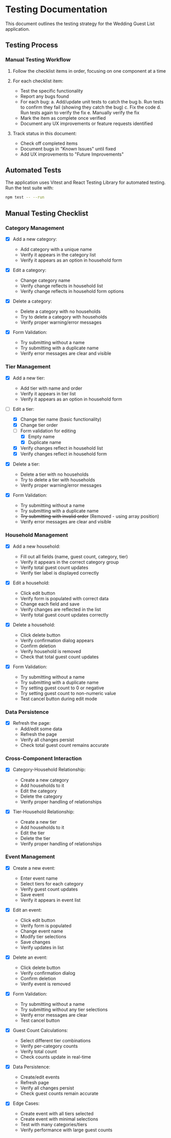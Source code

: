 # Testing Documentation

This document outlines the testing strategy for the Wedding Guest List application.

## Testing Process

### Manual Testing Workflow
1. Follow the checklist items in order, focusing on one component at a time

2. For each checklist item:
   - Test the specific functionality
   - Report any bugs found
   - For each bug:
     a. Add/update unit tests to catch the bug
     b. Run tests to confirm they fail (showing they catch the bug)
     c. Fix the code
     d. Run tests again to verify the fix
     e. Manually verify the fix
   - Mark the item as complete once verified
   - Document any UX improvements or feature requests identified

3. Track status in this document:
   - Check off completed items
   - Document bugs in "Known Issues" until fixed
   - Add UX improvements to "Future Improvements"

## Automated Tests

The application uses Vitest and React Testing Library for automated testing. Run the test suite with:

```bash
npm test -- --run
```

## Manual Testing Checklist

### Category Management
- [x] Add a new category:
  * Add category with a unique name
  * Verify it appears in the category list
  * Verify it appears as an option in household form

- [x] Edit a category:
  * Change category name
  * Verify change reflects in household list
  * Verify change reflects in household form options

- [x] Delete a category:
  * Delete a category with no households
  * Try to delete a category with households
  * Verify proper warning/error messages

- [x] Form Validation:
  * Try submitting without a name
  * Try submitting with a duplicate name
  * Verify error messages are clear and visible

### Tier Management
- [x] Add a new tier:
  * Add tier with name and order
  * Verify it appears in tier list
  * Verify it appears as an option in household form

- [ ] Edit a tier:
  * [x] Change tier name (basic functionality)
  * [x] Change tier order
  * [ ] Form validation for editing
    * [x] Empty name
    * [x] Duplicate name
  * [x] Verify changes reflect in household list
  * [x] Verify changes reflect in household form

- [x] Delete a tier:
  * Delete a tier with no households
  * Try to delete a tier with households
  * Verify proper warning/error messages

- [x] Form Validation:
  * Try submitting without a name
  * Try submitting with a duplicate name
  * ~~Try submitting with invalid order~~ (Removed - using array position)
  * Verify error messages are clear and visible

### Household Management
- [x] Add a new household:
  * Fill out all fields (name, guest count, category, tier)
  * Verify it appears in the correct category group
  * Verify total guest count updates
  * Verify tier label is displayed correctly

- [x] Edit a household:
  * Click edit button
  * Verify form is populated with correct data
  * Change each field and save
  * Verify changes are reflected in the list
  * Verify total guest count updates correctly

- [x] Delete a household:
  * Click delete button
  * Verify confirmation dialog appears
  * Confirm deletion
  * Verify household is removed
  * Check that total guest count updates

- [x] Form Validation:
  * Try submitting without a name
  * Try submitting with a duplicate name
  * Try setting guest count to 0 or negative
  * Try setting guest count to non-numeric value
  * Test cancel button during edit mode

### Data Persistence
- [x] Refresh the page:
  * Add/edit some data
  * Refresh the page
  * Verify all changes persist
  * Check total guest count remains accurate

### Cross-Component Interaction
- [x] Category-Household Relationship:
  * Create a new category
  * Add households to it
  * Edit the category
  * Delete the category
  * Verify proper handling of relationships

- [x] Tier-Household Relationship:
  * Create a new tier
  * Add households to it
  * Edit the tier
  * Delete the tier
  * Verify proper handling of relationships

### Event Management
- [x] Create a new event:
  * Enter event name
  * Select tiers for each category
  * Verify guest count updates
  * Save event
  * Verify it appears in event list

- [x] Edit an event:
  * Click edit button
  * Verify form is populated
  * Change event name
  * Modify tier selections
  * Save changes
  * Verify updates in list

- [x] Delete an event:
  * Click delete button
  * Verify confirmation dialog
  * Confirm deletion
  * Verify event is removed

- [x] Form Validation:
  * Try submitting without a name
  * Try submitting without any tier selections
  * Verify error messages are clear
  * Test cancel button

- [x] Guest Count Calculations:
  * Select different tier combinations
  * Verify per-category counts
  * Verify total count
  * Check counts update in real-time

- [x] Data Persistence:
  * Create/edit events
  * Refresh page
  * Verify all changes persist
  * Check guest counts remain accurate

- [x] Edge Cases:
  * Create event with all tiers selected
  * Create event with minimal selections
  * Test with many categories/tiers
  * Verify performance with large guest counts